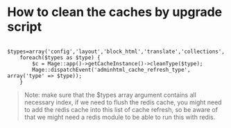 # How to clean the caches by upgrade script
```
    $types=array('config','layout','block_html','translate','collections','eav','config_api','config_api2');
    foreach($types as $type) {
        $c = Mage::app()->getCacheInstance()->cleanType($type);
        Mage::dispatchEvent('adminhtml_cache_refresh_type', array('type' => $type));
    }
```
> Note: make sure that the $types array argument contains all necessary index, if we need to flush the redis cache, you might need to add 
the redis cache into this list of cache refresh, so be aware of that we might need a redis module to be able to run this with redis.



